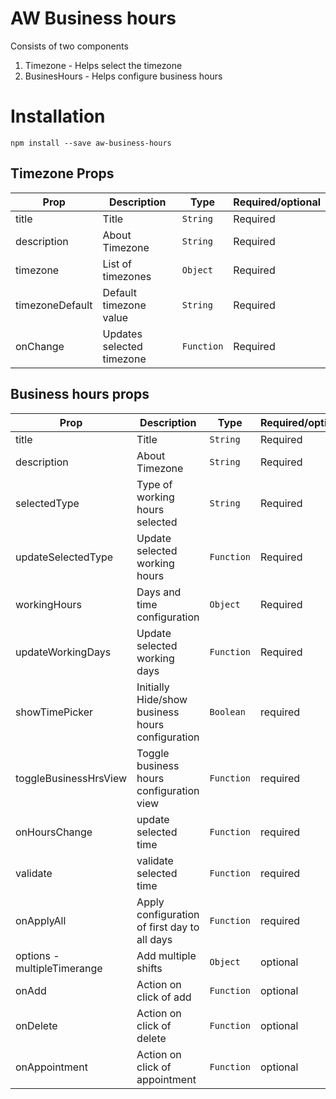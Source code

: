 # AW Business hours

Consists of two components
1. Timezone - Helps select the timezone
2. BusinesHours - Helps configure business hours

# Installation

`npm install --save aw-business-hours`

## Timezone Props

Prop  | Description | Type | Required/optional
----- |-------------| ---- |  -----------------
title | Title  | `String` | Required
description  | About Timezone | `String` | Required
timezone | List of timezones | `Object`  | Required
timezoneDefault | Default timezone value | `String` | Required
onChange | Updates selected timezone | `Function` | Required

## Business hours props

Prop  | Description | Type | Required/optional
----- |-------------| ---- |  -----------------
title | Title  | `String` | Required
description  | About Timezone | `String` | Required
selectedType | Type of working hours selected | `String`  | Required
updateSelectedType | Update selected working hours | `Function`  | Required
workingHours | Days and time configuration  | `Object` | Required
updateWorkingDays |  Update selected working days | `Function` | Required
showTimePicker | Initially Hide/show business hours configuration | `Boolean` | required
toggleBusinessHrsView | Toggle business hours configuration view | `Function` | required
onHoursChange | update selected time | `Function` | required
validate | validate selected time | `Function` | required
onApplyAll | Apply configuration of first day to all days | `Function` | required
options - multipleTimerange| Add multiple shifts | `Object` | optional
onAdd | Action on click of add | `Function` | optional
onDelete | Action on click of delete | `Function` | optional
onAppointment | Action on click of appointment | `Function` | optional







